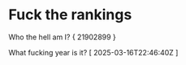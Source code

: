 # Fuck the rankings

Who the hell am I?
{ 21902899 }

What fucking year is it?
[ 2025-03-16T22:46:40Z ]
